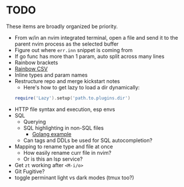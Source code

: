 # TODO

These items are broadly organized be priority.

- From w/in an nvim integrated terminal, open a file and send it to the parent
  nvim process as the selected buffer
- Figure out where `err.inn` snippet is coming from
- If go func has more than 1 param, auto split across many lines
- Rainbow brackets
- [Rainbow CSV](https://github.com/mechatroner/rainbow_csv)
- Inline types and param names
- Restructure repo and merge kickstart notes
  - Here's how to get lazy to load a dir dynamically:
  ```lua
  require('Lazy').setup('path.to.plugins.dir')
  ```
- HTTP file syntax and execution, esp envs
- SQL
  - Querying
  - SQL highlighting in non-SQL files
    - [Golang example](https://www.reddit.com/r/neovim/comments/118e2bz/tip_use_treesitter_to_enable_sql_templates_inside/)
  - Can tags and DDLs be used for SQL autocompletion?
- Mapping to rename type and file at once
  - How easily rename curr file in nvim?
  - Or is this an lsp service?
- Get `zt` working after `<M-i/o>`
- Git Fugitive?
- toggle perminant light vs dark modes (tmux too?)


